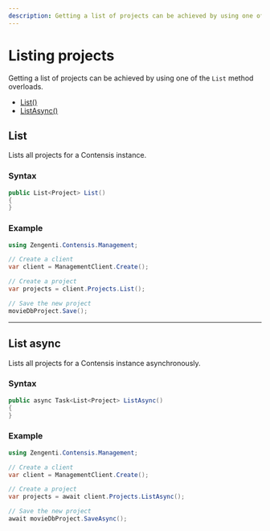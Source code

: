 ```yaml
---
description: Getting a list of projects can be achieved by using one of the List method overloads.
---
```

# Listing projects

Getting a list of projects can be achieved by using one of the `List` method overloads.

* [List()](#list)
* [ListAsync()](#list-async)

## List

Lists all projects for a Contensis instance.

### Syntax

```cs
public List<Project> List()
{
}
```

### Example

```cs
using Zengenti.Contensis.Management;

// Create a client
var client = ManagementClient.Create();

// Create a project
var projects = client.Projects.List();

// Save the new project
movieDbProject.Save();
```

---

## List async

Lists all projects for a Contensis instance asynchronously.

### Syntax

```cs
public async Task<List<Project> ListAsync()
{
}
```

### Example

```cs
using Zengenti.Contensis.Management;

// Create a client
var client = ManagementClient.Create();

// Create a project
var projects = await client.Projects.ListAsync();

// Save the new project
await movieDbProject.SaveAsync();
```
